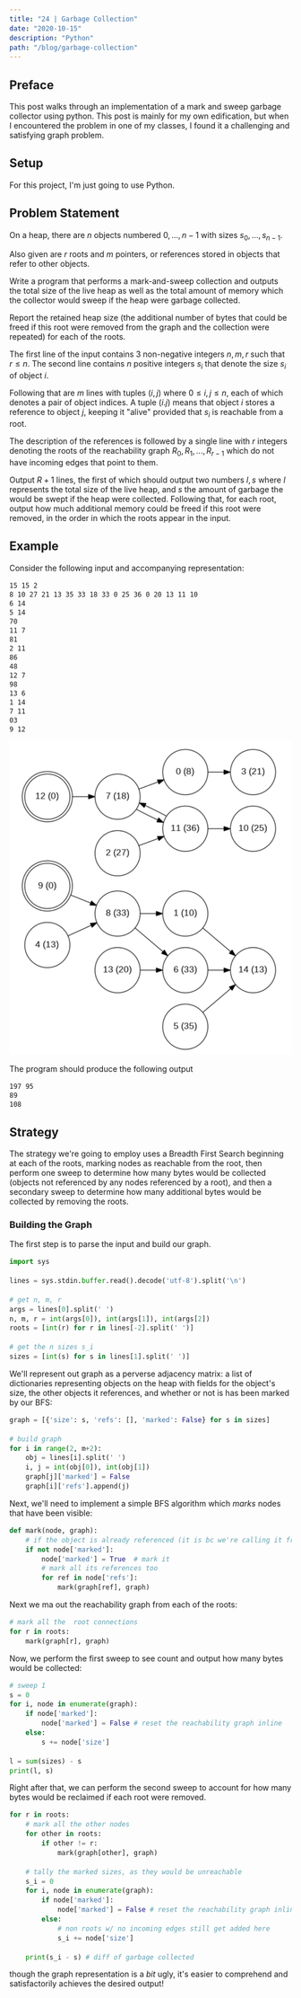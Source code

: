 ```yaml
---
title: "24 | Garbage Collection"
date: "2020-10-15"
description: "Python"
path: "/blog/garbage-collection"
---
```


## Preface

This post walks through an implementation of a mark and sweep garbage collector using python.  This post is mainly for my own edification, but when I encountered the problem in one of my classes, I found it a challenging and satisfying graph problem.

## Setup 

For this project, I'm just going to use Python.

## Problem Statement

On a heap, there are $n$ objects numbered $0, ..., n - 1$ with sizes $s_0, ..., s_{n-1}$. 

Also given are $r$ roots and $m$ pointers, or references stored in objects that refer to other objects.

Write a program that performs a mark-and-sweep collection and outputs the total size of the live heap as well as the total amount of memory which the collector would sweep if the heap were garbage collected.

Report the retained heap size (the additional number of bytes that could be freed if this root were removed from the graph and the collection were repeated) for each of the roots.

The first line of the input contains 3 non-negative integers $n, m, r$ such that $r \leq n$. The second line contains $n$ positive integers $s_i$ that denote the size $s_i$ of object $i$.  

Following that are $m$ lines with tuples $(i,j)$ where $0 \leq i,j \leq n$, each of which denotes a pair of object indices.  A tuple $(i.j)$ means that object $i$ stores a reference to object $j$, keeping it "alive" provided that $s_i$ is reachable from a root. 

The description of the references is followed by a single line with $r$ integers denoting the roots of the reachability graph $R_0, R_1, ..., R_{r-1}$ which do not have incoming edges that point to them.

Output $R+1$ lines, the first of which should output two numbers $l,s$ where $l$ represents the total size of the live heap, and $s$ the amount of garbage the would be swept if the heap were collected.  Following that, for each root, output how much additional memory could be freed if this root were removed, in the order in which the roots appear in the input.

## Example

Consider the following input and accompanying representation: 

```
15 15 2
8 10 27 21 13 35 33 18 33 0 25 36 0 20 13 11 10
6 14
5 14
70
11 7
81
2 11
86
48
12 7
98
13 6
1 14
7 11
03
9 12
```

![](/images/garbage-1.png)

The program should produce the following output

```
197 95 
89
108
```

## Strategy

The strategy we're going to employ uses a Breadth First Search beginning at each of the roots, marking nodes as reachable from the root, then perform one sweep to determine how many bytes would be collected (objects not referenced by any nodes referenced by a root), and then a secondary sweep to determine how many additional bytes would be collected by removing the roots.

### Building the Graph

The first step is to parse the input and build our graph.

```python
import sys

lines = sys.stdin.buffer.read().decode('utf-8').split('\n')

# get n, m, r 
args = lines[0].split(' ')
n, m, r = int(args[0]), int(args[1]), int(args[2])
roots = [int(r) for r in lines[-2].split(' ')]

# get the n sizes s_i
sizes = [int(s) for s in lines[1].split(' ')]
```

We'll represent out graph as a perverse adjacency matrix: a list of dictionaries representing objects on the heap with fields for the object's size, the other objects it references, and whether or not is has been marked by our BFS:

```python
graph = [{'size': s, 'refs': [], 'marked': False} for s in sizes]
    
# build graph
for i in range(2, m+2):
    obj = lines[i].split(' ')
    i, j = int(obj[0]), int(obj[1])
    graph[j]['marked'] = False
    graph[i]['refs'].append(j)
```

Next, we'll need to implement a simple BFS algorithm which _marks_ nodes that have been visible:

```python
def mark(node, graph):
    # if the object is already referenced (it is bc we're calling it from somewhere)
    if not node['marked']:
        node['marked'] = True  # mark it 
        # mark all its references too
        for ref in node['refs']:
            mark(graph[ref], graph)
```

Next we ma out the reachability graph from each of the roots:

```python
# mark all the  root connections
for r in roots:
    mark(graph[r], graph)
```

Now, we perform the first sweep to see count and output how many bytes would be collected:

```python
# sweep 1
s = 0
for i, node in enumerate(graph):
    if node['marked']:
        node['marked'] = False # reset the reachability graph inline
    else:
        s += node['size']

l = sum(sizes) - s 
print(l, s)
```

Right after that, we can perform the second sweep to account for how many bytes would be reclaimed if each root were removed.

```python
for r in roots:               
    # mark all the other nodes
    for other in roots:
        if other != r:
            mark(graph[other], graph)
    
    # tally the marked sizes, as they would be unreachable 
    s_i = 0
    for i, node in enumerate(graph):
        if node['marked']:
            node['marked'] = False # reset the reachability graph inline 
        else:
            # non roots w/ no incoming edges still get added here
            s_i += node['size']

    print(s_i - s) # diff of garbage collected
```

though the graph representation is a _bit_ ugly, it's easier to comprehend and satisfactorily achieves the desired output!

